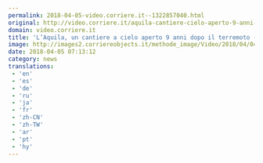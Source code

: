 ```yaml
---
permalink: 2018-04-05-video.corriere.it--1322857040.html
original: http://video.corriere.it/aquila-cantiere-cielo-aperto-9-anni-il-terremoto/fcb7141c-3808-11e8-8e5f-085098492e12
domain: video.corriere.it
title: 'L’Aquila, un cantiere a cielo aperto 9 anni dopo il terremoto - Corriere TV'
image: http://images2.corriereobjects.it/methode_image/Video/2018/04/04/Interni/Foto%20Interni%20-%20Trattate/laquila_un_cantiere_a_cielo_aperto_9_anni_dopo_il_terremoto81394_656_ori_crop_master__0x0_512x384_fb.jpg
date: 2018-04-05 07:13:12
category: news
translations: 
 - 'en'
 - 'es'
 - 'de'
 - 'ru'
 - 'ja'
 - 'fr'
 - 'zh-CN'
 - 'zh-TW'
 - 'ar'
 - 'pt'
 - 'hy'
---
```



